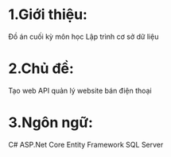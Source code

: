 # 1.Giới thiệu:
Đồ án cuối kỳ môn học Lập trình cơ sở dữ liệu
# 2.Chủ đề:
Tạo web API quản lý website bán điện thoại
# 3.Ngôn ngữ:
C#
ASP.Net Core
Entity Framework
SQL Server
